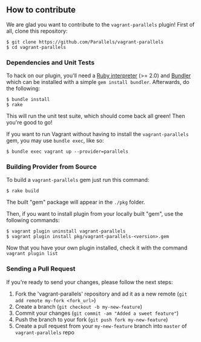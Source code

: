 ## How to contribute

We are glad you want to contribute to the `vagrant-parallels` plugin!
First of all,  clone this repository:

```
$ git clone https://github.com/Parallels/vagrant-parallels
$ cd vagrant-parallels
```

### Dependencies and Unit Tests

To hack on our plugin, you'll need a [Ruby interpreter](https://www.ruby-lang.org/en/downloads/) 
(>= 2.0) and [Bundler](http://bundler.io/) which can be installed with a simple 
`gem install bundler`. Afterwards, do the following:

```
$ bundle install
$ rake
```

This will run the unit test suite, which should come back all green! 
Then you're good to go!

If you want to run Vagrant without having to install the `vagrant-parallels` 
gem, you may use `bundle exec`, like so:

```
$ bundle exec vagrant up --provider=parallels
```

### Building Provider from Source
To build a `vagrant-parallels` gem just run this command:

```
$ rake build
```

The built "gem" package will appear in the `./pkg` folder.

Then, if you want to install plugin from your locally built "gem", use the
following commands:

```
$ vagrant plugin uninstall vagrant-parallels
$ vagrant plugin install pkg/vagrant-parallels-<version>.gem
```

Now that you have your own plugin installed, check it with the command
`vagrant plugin list`

### Sending a Pull Request
If you're ready to send your changes, please follow the next steps:

1. Fork the 'vagrant-parallels' repository and ad it as a new remote (`git add
remote my-fork <fork_url>`)
2. Create a branch (`git checkout -b my-new-feature`)
3. Commit your changes (`git commit -am "Added a sweet feature"`)
4. Push the branch to your fork (`git push fork my-new-feature`)
5. Create a pull request from your `my-new-feature` branch into `master` of
`vagrant-parallels` repo
